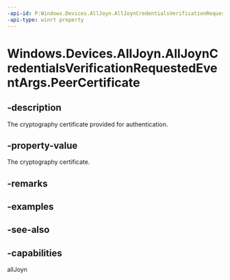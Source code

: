 ----api-id: P:Windows.Devices.AllJoyn.AllJoynCredentialsVerificationRequestedEventArgs.PeerCertificate
-api-type: winrt property
---<!-- Property syntaxpublic Windows.Security.Cryptography.Certificates.Certificate PeerCertificate { get; }--># Windows.Devices.AllJoyn.AllJoynCredentialsVerificationRequestedEventArgs.PeerCertificate## -descriptionThe cryptography certificate provided for authentication.## -property-valueThe cryptography certificate.## -remarks## -examples## -see-also## -capabilitiesallJoyn